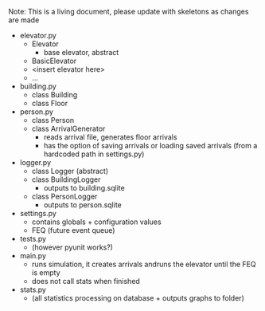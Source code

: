 Note: This is a living document, please update with skeletons as changes are made

* elevator.py
    - Elevator
        + base elevator, abstract
    - BasicElevator
    - \<insert elevator here\>
    - ...
* building.py
	- class Building
	- class Floor
* person.py
	- class Person
	- class ArrivalGenerator
        + reads arrival file, generates floor arrivals
        + has the option of saving arrivals or loading saved arrivals (from a hardcoded path in settings.py)
* logger.py
	- class Logger (abstract)
	- class BuildingLogger
        + outputs to building.sqlite
	- class PersonLogger
        + outputs to person.sqlite
* settings.py 
    - contains globals + configuration values
    - FEQ (future event queue)
* tests.py 
    - (however pyunit works?)
* main.py
    - runs simulation, it creates arrivals andruns the elevator until the FEQ is empty
    - does not call stats when finished
* stats.py 
    - (all statistics processing on database + outputs graphs to folder)